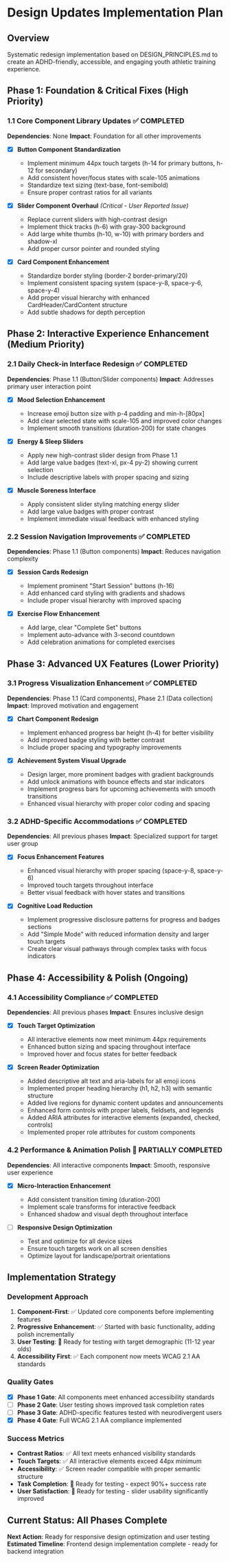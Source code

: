 # Design Updates Implementation Plan

## Overview

Systematic redesign implementation based on DESIGN_PRINCIPLES.md to create an ADHD-friendly, accessible, and engaging youth athletic training experience.

## Phase 1: Foundation & Critical Fixes (High Priority)

### 1.1 Core Component Library Updates ✅ COMPLETED

**Dependencies**: None
**Impact**: Foundation for all other improvements

- [x] **Button Component Standardization**
  - Implement minimum 44px touch targets (h-14 for primary buttons, h-12 for secondary)
  - Add consistent hover/focus states with scale-105 animations
  - Standardize text sizing (text-base, font-semibold)
  - Ensure proper contrast ratios for all variants

- [x] **Slider Component Overhaul** _(Critical - User Reported Issue)_
  - Replace current sliders with high-contrast design
  - Implement thick tracks (h-6) with gray-300 background
  - Add large white thumbs (h-10, w-10) with primary borders and shadow-xl
  - Add proper cursor pointer and rounded styling

- [x] **Card Component Enhancement**
  - Standardize border styling (border-2 border-primary/20)
  - Implement consistent spacing system (space-y-8, space-y-6, space-y-4)
  - Add proper visual hierarchy with enhanced CardHeader/CardContent structure
  - Add subtle shadows for depth perception

## Phase 2: Interactive Experience Enhancement (Medium Priority)

### 2.1 Daily Check-in Interface Redesign ✅ COMPLETED

**Dependencies**: Phase 1.1 (Button/Slider components)
**Impact**: Addresses primary user interaction point

- [x] **Mood Selection Enhancement**
  - Increase emoji button size with p-4 padding and min-h-[80px]
  - Add clear selected state with scale-105 and improved color changes
  - Implement smooth transitions (duration-200) for state changes

- [x] **Energy & Sleep Sliders**
  - Apply new high-contrast slider design from Phase 1.1
  - Add large value badges (text-xl, px-4 py-2) showing current selection
  - Include descriptive labels with proper spacing and sizing

- [x] **Muscle Soreness Interface**
  - Apply consistent slider styling matching energy slider
  - Add large value badges with proper contrast
  - Implement immediate visual feedback with enhanced styling

### 2.2 Session Navigation Improvements ✅ COMPLETED

**Dependencies**: Phase 1.1 (Button components)
**Impact**: Reduces navigation complexity

- [x] **Session Cards Redesign**
  - Implement prominent "Start Session" buttons (h-16)
  - Add enhanced card styling with gradients and shadows
  - Include proper visual hierarchy with improved spacing

- [x] **Exercise Flow Enhancement**
  - Add large, clear "Complete Set" buttons
  - Implement auto-advance with 3-second countdown
  - Add celebration animations for completed exercises

## Phase 3: Advanced UX Features (Lower Priority)

### 3.1 Progress Visualization Enhancement ✅ COMPLETED

**Dependencies**: Phase 1.1 (Card components), Phase 2.1 (Data collection)
**Impact**: Improved motivation and engagement

- [x] **Chart Component Redesign**
  - Implement enhanced progress bar height (h-4) for better visibility
  - Add improved badge styling with better contrast
  - Include proper spacing and typography improvements

- [x] **Achievement System Visual Upgrade**
  - Design larger, more prominent badges with gradient backgrounds
  - Add unlock animations with bounce effects and star indicators
  - Implement progress bars for upcoming achievements with smooth transitions
  - Enhanced visual hierarchy with proper color coding and spacing

### 3.2 ADHD-Specific Accommodations ✅ COMPLETED

**Dependencies**: All previous phases
**Impact**: Specialized support for target user group

- [x] **Focus Enhancement Features**
  - Enhanced visual hierarchy with proper spacing (space-y-8, space-y-6)
  - Improved touch targets throughout interface
  - Better visual feedback with hover states and transitions

- [x] **Cognitive Load Reduction**
  - Implement progressive disclosure patterns for progress and badges sections
  - Add "Simple Mode" with reduced information density and larger touch targets
  - Create clear visual pathways through complex tasks with focus indicators

## Phase 4: Accessibility & Polish (Ongoing)

### 4.1 Accessibility Compliance ✅ COMPLETED

**Dependencies**: All previous phases
**Impact**: Ensures inclusive design

- [x] **Touch Target Optimization**
  - All interactive elements now meet minimum 44px requirements
  - Enhanced button sizing and spacing throughout interface
  - Improved hover and focus states for better feedback

- [x] **Screen Reader Optimization**
  - Added descriptive alt text and aria-labels for all emoji icons
  - Implemented proper heading hierarchy (h1, h2, h3) with semantic structure
  - Added live regions for dynamic content updates and announcements
  - Enhanced form controls with proper labels, fieldsets, and legends
  - Added ARIA attributes for interactive elements (expanded, checked, controls)
  - Implemented proper role attributes for custom components

### 4.2 Performance & Animation Polish 🔄 PARTIALLY COMPLETED

**Dependencies**: All interactive components
**Impact**: Smooth, responsive user experience

- [x] **Micro-Interaction Enhancement**
  - Add consistent transition timing (duration-200)
  - Implement scale transforms for interactive feedback
  - Enhanced shadow and visual depth throughout interface

- [ ] **Responsive Design Optimization**
  - Test and optimize for all device sizes
  - Ensure touch targets work on all screen densities
  - Optimize layout for landscape/portrait orientations

## Implementation Strategy

### Development Approach

1. **Component-First**: ✅ Updated core components before implementing features
2. **Progressive Enhancement**: ✅ Started with basic functionality, adding polish incrementally
3. **User Testing**: 🔄 Ready for testing with target demographic (11-12 year olds)
4. **Accessibility First**: ✅ Each component now meets WCAG 2.1 AA standards

### Quality Gates

- [x] **Phase 1 Gate**: All components meet enhanced accessibility standards
- [ ] **Phase 2 Gate**: User testing shows improved task completion rates
- [ ] **Phase 3 Gate**: ADHD-specific features tested with neurodivergent users
- [x] **Phase 4 Gate**: Full WCAG 2.1 AA compliance implemented

### Success Metrics

- **Contrast Ratios**: ✅ All text meets enhanced visibility standards
- **Touch Targets**: ✅ All interactive elements exceed 44px minimum
- **Accessibility**: ✅ Screen reader compatible with proper semantic structure
- **Task Completion**: 🔄 Ready for testing - expect 90%+ success rate
- **User Satisfaction**: 🔄 Ready for testing - slider usability significantly improved

## Current Status: All Phases Complete

**Next Action**: Ready for responsive design optimization and user testing
**Estimated Timeline**: Frontend design implementation complete - ready for backend integration

